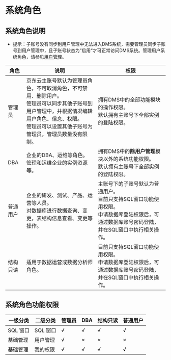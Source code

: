 # 系统角色

## 系统角色说明

* 提示：子账号没有同步到用户管理中无法进入DMS系统，需要管理员同步子账号到用户管理中，且子账号状态为”启用“才可正常访问DMS系统。管理用户系统角色，请参见[用户管理](../user-management.md)。

| 角色     | 说明                                                         | 权限                                                         |
| -------- | ------------------------------------------------------------ | ------------------------------------------------------------ |
| 管理员   | 京东云主账号默认为管理员角色，不可取消角色，不可禁用、删除用户。<br/>管理员可以同步其他子账号到用户管理中，并根据情况编辑用户角色、信息、权限。<br/>管理员可以设置其他子账号为管理员，管理员数量没有限制。 | 拥有DMS中的全部功能模块的操作权限。<br/>默认拥有主账号下全部实例的登陆权限。 |
| DBA      | 企业的DBA、运维等角色。<br/>管理和运维企业的实例资源等。     | 拥有DMS中的**除用户管理**模块以外的系统功能权限。<br/>默认拥有主账号下全部实例的登陆权限。 |
| 普通用户 | 企业的研发、测试、产品、运营等人员。<br/>对数据库进行数据查询、变更，表结构信息查看、变更等操作。 | 主账号下的子账号默认为普通用户。<br/>目前只支持SQL窗口功能使用权限。<br/>申请数据库登陆权限后，可通过数据库账号密码登陆，并在SQL窗口中执行相关操作。 |
| 结构只读 | 适用于数据运营或数据分析师角色。                             | 目前只支持SQL窗口功能使用权限。<br/>申请数据库登陆权限后，可通过数据库账号密码登陆，并在SQL窗口中执行相关操作。 |

## 系统角色功能权限

| 一级分类 | 二级分类 | 管理员 | DBA  | 结构只读 | 普通用户 |
| -------- | -------- | ------ | ---- | -------- | -------- |
| SQL 窗口 | SQL 窗口 | √      | √    | √        | √        |
| 基础管理 | 用户管理 | √      | ×    | ×        | ×        |
| 基础管理 | 我的权限 | √      | √    | √        | √        |
